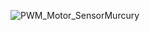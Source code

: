 
![PWM_Motor_SensorMurcury](https://user-images.githubusercontent.com/106614143/224462425-51556f9f-1b5d-4a1a-9c5d-0910eea95627.png)
